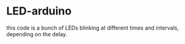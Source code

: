 # LED-arduino
this code is a bunch of LEDs blinking at different times and intervals, depending on the delay.
